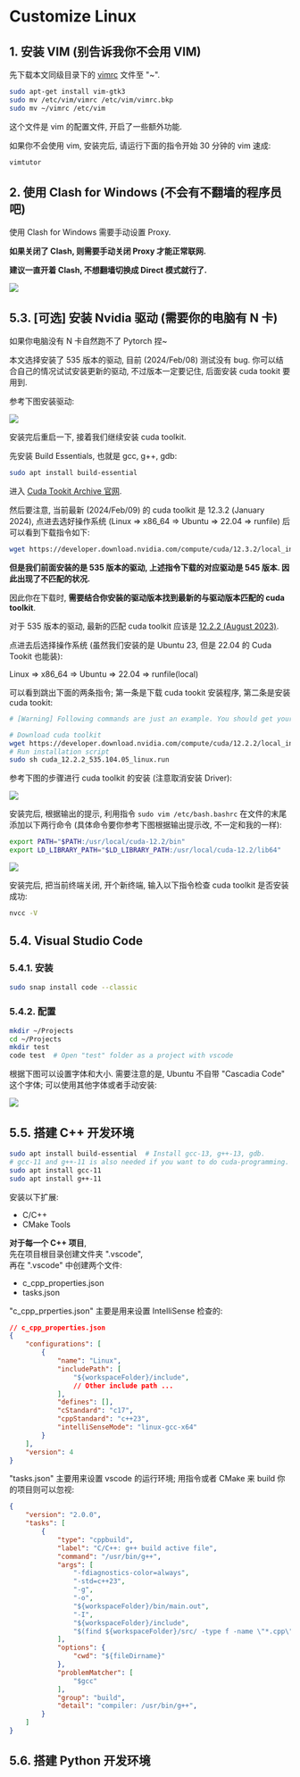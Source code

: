 # Customize Linux

## 1. 安装 VIM (别告诉我你不会用 VIM)

先下载本文同级目录下的 [vimrc](https://github.com/jamesnulliu/My_Notes/blob/main/Linux/vimrc) 文件至 "~".

```bash
sudo apt-get install vim-gtk3
sudo mv /etc/vim/vimrc /etc/vim/vimrc.bkp
sudo mv ~/vimrc /etc/vim
```

这个文件是 vim 的配置文件, 开启了一些额外功能.

如果你不会使用 vim, 安装完后, 请运行下面的指令开始 30 分钟的 vim 速成:

```bash
vimtutor
```

## 2. 使用 Clash for Windows (不会有不翻墙的程序员吧)

使用 Clash for Windows 需要手动设置 Proxy.

**如果关闭了 Clash, 则需要手动关闭 Proxy 才能正常联网.**

**建议一直开着 Clash, 不想翻墙切换成 Direct 模式就行了.**

<img src="imgs/proxy.png"></img>


## 5.3. [可选] 安装 Nvidia 驱动 (需要你的电脑有 N 卡)

如果你电脑没有 N 卡自然跑不了 Pytorch 捏~

本文选择安装了 535 版本的驱动, 目前 (2024/Feb/08) 测试没有 bug. 你可以结合自己的情况试试安装更新的驱动, 不过版本一定要记住, 后面安装 cuda tookit 要用到.

参考下图安装驱动:

<img src="imgs/nvidia_driver.png"></img>

安装完后重启一下, 接着我们继续安装 cuda toolkit.

先安装 Build Essentials, 也就是 gcc, g++, gdb:

```bash
sudo apt install build-essential
```

进入 [Cuda Tookit Archive 官网](https://developer.nvidia.com/cuda-toolkit-archive).

然后要注意, 当前最新 (2024/Feb/09) 的 cuda toolkit 是 12.3.2 (January 2024), 点进去选好操作系统 (Linux => x86_64 => Ubuntu => 22.04 => runfile) 后可以看到下载指令如下:

```bash
wget https://developer.download.nvidia.com/compute/cuda/12.3.2/local_installers/cuda_12.3.2_545.23.08_linux.run
```

**但是我们前面安装的是 535 版本的驱动, 上述指令下载的对应驱动是 545 版本. 因此出现了不匹配的状况.**

因此你在下载时, **需要结合你安装的驱动版本找到最新的与驱动版本匹配的 cuda toolkit**. 

对于 535 版本的驱动, 最新的匹配 cuda toolkit 应该是 [12.2.2 (August 2023)](https://developer.nvidia.com/cuda-12-2-2-download-archive?target_os=Linux&target_arch=x86_64&Distribution=Ubuntu&target_version=22.04&target_type=runfile_local).

点进去后选择操作系统 (虽然我们安装的是 Ubuntu 23, 但是 22.04 的 Cuda Tookit 也能装):

Linux => x86_64 => Ubuntu => 22.04 => runfile(local)

可以看到跳出下面的两条指令; 第一条是下载 cuda tookit 安装程序, 第二条是安装 cuda tookit:

```bash
# [Warning] Following commands are just an example. You should get your command from the offical website: https://developer.nvidia.com/cuda-toolkit-archive

# Download cuda toolkit
wget https://developer.download.nvidia.com/compute/cuda/12.2.2/local_installers/cuda_12.2.2_535.104.05_linux.run
# Run installation script
sudo sh cuda_12.2.2_535.104.05_linux.run
```

参考下图的步骤进行 cuda toolkit 的安装 (注意取消安装 Driver):

<img src="imgs/install_cuda_toolkit.png"></img>

安装完后, 根据输出的提示, 利用指令 `sudo vim /etc/bash.bashrc` 在文件的末尾添加以下两行命令 (具体命令要你参考下图根据输出提示改, 不一定和我的一样):

```bash
export PATH="$PATH:/usr/local/cuda-12.2/bin"
export LD_LIBRARY_PATH="$LD_LIBRARY_PATH:/usr/local/cuda-12.2/lib64"
```

<img src="imgs/install_cuda_toolkit_2.png"></img>

安装完后, 把当前终端关闭, 开个新终端, 输入以下指令检查 cuda toolkit 是否安装成功:

```bash
nvcc -V
```


## 5.4. Visual Studio Code
### 5.4.1. 安装
```bash
sudo snap install code --classic
```
### 5.4.2. 配置

```bash
mkdir ~/Projects
cd ~/Projects
mkdir test
code test  # Open "test" folder as a project with vscode
```

根据下图可以设置字体和大小. 需要注意的是, Ubuntu 不自带 "Cascadia Code" 这个字体; 可以使用其他字体或者手动安装:

<img src="imgs/basic_setting.png"></img>


## 5.5. 搭建 C++ 开发环境

```bash
sudo apt install build-essential  # Install gcc-13, g++-13, gdb.
# gcc-11 and g++-11 is also needed if you want to do cuda-programming.
sudo apt install gcc-11
sudo apt install g++-11
```

安装以下扩展:

- C/C++
- CMake Tools

**对于每一个 C++ 项目**,  
先在项目根目录创建文件夹 ".vscode",  
再在 ".vscode" 中创建两个文件:

- c_cpp_properties.json
- tasks.json

"c_cpp_prperties.json" 主要是用来设置 IntelliSense 检查的:

```json
// c_cpp_properties.json
{
    "configurations": [
        {
            "name": "Linux",
            "includePath": [
                "${workspaceFolder}/include",
                // Other include path ...
            ],
            "defines": [],
            "cStandard": "c17",
            "cppStandard": "c++23",
            "intelliSenseMode": "linux-gcc-x64"
        }
    ],
    "version": 4
}
```

"tasks.json" 主要用来设置 vscode 的运行环境; 用指令或者 CMake 来 build 你的项目则可以忽视:

```json
{
	"version": "2.0.0",
	"tasks": [
		{
			"type": "cppbuild",
			"label": "C/C++: g++ build active file",
			"command": "/usr/bin/g++",
			"args": [
				"-fdiagnostics-color=always",
				"-std=c++23",
				"-g",
				"-o",
				"${workspaceFolder}/bin/main.out",
				"-I",
				"${workspaceFolder}/include",
				"$(find ${workspaceFolder}/src/ -type f -name \"*.cpp\")",
			],
			"options": {
				"cwd": "${fileDirname}"
			},
			"problemMatcher": [
				"$gcc"
			],
			"group": "build",
			"detail": "compiler: /usr/bin/g++", 
		}
	]
}
```



## 5.6. 搭建 Python 开发环境
